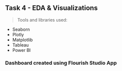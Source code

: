 ## Task 4 - EDA & Visualizations

> Tools and libraries used:

* Seaborn
* Plotly
* Matplotlib
* Tableau
* Power BI

### Dashboard created using Flourish Studio App